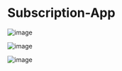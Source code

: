 # Subscription-App

![image](https://user-images.githubusercontent.com/115717042/234503522-7677ecea-ed6a-4a2a-9ec2-7c1360491f62.png)

![image](https://user-images.githubusercontent.com/115717042/234503593-08ffa006-9a3a-476a-9a17-558dbdcec091.png)

![image](https://user-images.githubusercontent.com/115717042/234503925-3e097a3e-4917-40b4-84a9-c76d86c67d63.png)
